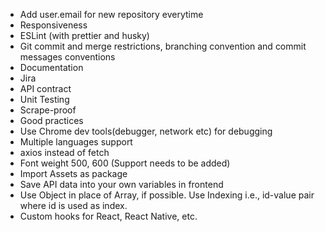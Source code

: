 - Add user.email for new repository everytime   
- Responsiveness   
- ESLint (with prettier and husky)   
- Git commit and merge restrictions, branching convention and commit messages conventions      
- Documentation   
- Jira   
- API contract   
- Unit Testing   
- Scrape-proof   
- Good practices   
- Use Chrome dev tools(debugger, network etc) for debugging   
- Multiple languages support     
- axios instead of fetch   
- Font weight 500, 600 (Support needs to be added)   
- Import Assets as package   
- Save API data into your own variables in frontend   
- Use Object in place of Array, if possible. Use Indexing i.e., id-value pair where id is used as index.   
- Custom hooks for React, React Native, etc.
     
   